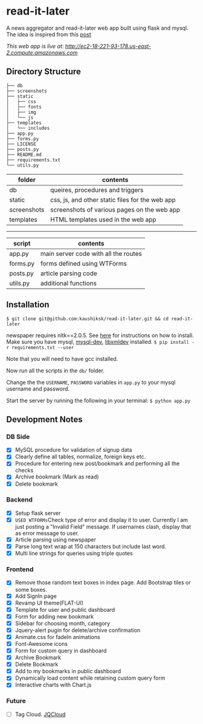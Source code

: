 # read-it-later
A news aggregator and read-it-later web app built using flask and mysql.
The idea is inspired from this
[post](https://github.com/shekhargulati/52-technologies-in-2016/tree/master/16-newspaper)

*This web app is live at: http://ec2-18-221-93-178.us-east-2.compute.amazonaws.com*

## Directory Structure 
```
├── db
├── screenshots
├── static
│   ├── css
│   ├── fonts
│   ├── img
│   └── js
├── templates
│   └── includes
├── app.py
├── forms.py
├── LICENSE
├── posts.py
├── README.md
├── requirements.txt
└── utils.py

```

|folder|contents|
|-----|--------|
|db| queires, procedures and triggers|
|static| css, js, and other static files for the web app|
|screenshots| screenshots of various pages on the web app|
|templates| HTML templates used in the web app|

---
|script|contents|
|-----|--------|
|app.py| main server code with all the routes|
|forms.py| forms defined using WTForms|
|posts.py| article parsing code|
|utils.py| additional functions|

## Installation

`$ git clone git@github.com:kaushiksk/read-it-later.git && cd read-it-later`

newspaper requires nltk==2.0.5. See [here](https://stackoverflow.com/questions/46977498/urllib2-httperror-http-error-403-ssl-is-required-when-installing-nltk-2-0-5) for instructions on how to install. 
Make sure you have mysql, [mysql-dev](https://stackoverflow.com/questions/14604228/mysql-h-file-cant-be-found#14604638), [libxmldev](https://stackoverflow.com/questions/15759150/src-lxml-etree-defs-h931-fatal-error-libxml-xmlversion-h-no-such-file-or-di#15761014) installed. 
`$ pip install -r requirements.txt --user`

Note that you will need to have gcc installed.

Now run all the scripts in the `db/` folder.

Change the the `USERNAME`, `PASSWORD` variables in `app.py` to your mysql
username and password.

Start the server by running the following in your terminal: `$ python app.py`

## Development Notes

### DB Side
 - [x] MySQL procedure for validation of signup data
 - [x] Clearly define all tables, normalize, foreign keys etc.
 - [x] Procedure for entering new post/bookmark and performing all the checks
 - [x] Archive bookmark (Mark as read)
 - [x] Delete bookmark
 
### Backend 
 - [x] Setup flask server
 - [x] `USED WTFORMs`Check type of error and display it to user. Currently I am just posting a "Invalid
   Field" message. If usernames clash, display that as error message to user.
 - [x] Article parsing using newspaper
 - [x] Parse long text wrap at 150 characters but include last word.
 - [x] Multi line strings for queries using triple quotes

### Frontend
 - [x] Remove those random text boxes in index page. Add Bootstrap tiles or some
   boxes.
 - [x] Add SignIn page
 - [x] Revamp UI theme(FLAT-UI)
 - [x] Template for user and public dashboard
 - [x] Form for adding new bookmark
 - [x] Sidebar for choosing month, category
 - [x] Jquery-alert pugin for delete/archive confirmation
 - [x] Animate.css for fadeIn animations
 - [x] Font-Awesome icons
 - [x] Form for custom query in dashboard
 - [x] Archive Bookmark
 - [x] Delete Bookmark
 - [x] Add to my bookmarks in public dashboard
 - [x] Dynamically load content while retaining custom query form 
 - [x] Interactive charts with Chart.js

### Future
 - [ ] Tag Cloud. [JQCloud](http://primegap.net/2011/03/04/jqcloud-a-jquery-plugin-to-build-neat-word-clouds/)
